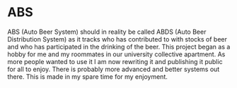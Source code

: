 ABS
===

ABS (Auto Beer System) should in reality be called ABDS (Auto Beer Distribution System) as it tracks who has contributed to with stocks of beer and who has participated in the drinking of the beer. This project began as a hobby for me and my roommates in our university collective apartment. As more people wanted to use it I am now rewriting it and publishing it public for all to enjoy. There is probably more advanced and better systems out there. This is made in my spare time for my enjoyment.